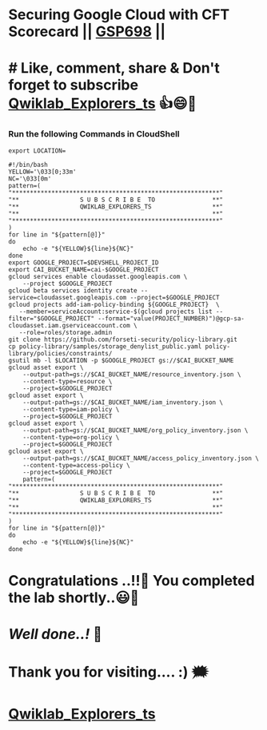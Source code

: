 # Securing Google Cloud with CFT Scorecard || [GSP698](https://www.cloudskillsboost.google/focuses/10437?parent=catalog) ||

# # Like, comment, share & Don't forget to subscribe [Qwiklab_Explorers_ts](https://youtube.com/@titashshil?si=RgamNu1dc9jVIbJN) 👍😄🤝

### Run the following Commands in CloudShell

```
export LOCATION=
```
```
#!/bin/bash
YELLOW='\033[0;33m'
NC='\033[0m' 
pattern=(
"**********************************************************"
"**                 S U B S C R I B E  TO                **"
"**                 QWIKLAB_EXPLORERS_TS                 **"
"**                                                      **"
"**********************************************************"
)
for line in "${pattern[@]}"
do
    echo -e "${YELLOW}${line}${NC}"
done
export GOOGLE_PROJECT=$DEVSHELL_PROJECT_ID
export CAI_BUCKET_NAME=cai-$GOOGLE_PROJECT
gcloud services enable cloudasset.googleapis.com \
    --project $GOOGLE_PROJECT
gcloud beta services identity create --service=cloudasset.googleapis.com --project=$GOOGLE_PROJECT
gcloud projects add-iam-policy-binding ${GOOGLE_PROJECT}  \
   --member=serviceAccount:service-$(gcloud projects list --filter="$GOOGLE_PROJECT" --format="value(PROJECT_NUMBER)")@gcp-sa-cloudasset.iam.gserviceaccount.com \
   --role=roles/storage.admin
git clone https://github.com/forseti-security/policy-library.git
cp policy-library/samples/storage_denylist_public.yaml policy-library/policies/constraints/
gsutil mb -l $LOCATION -p $GOOGLE_PROJECT gs://$CAI_BUCKET_NAME
gcloud asset export \
    --output-path=gs://$CAI_BUCKET_NAME/resource_inventory.json \
    --content-type=resource \
    --project=$GOOGLE_PROJECT
gcloud asset export \
    --output-path=gs://$CAI_BUCKET_NAME/iam_inventory.json \
    --content-type=iam-policy \
    --project=$GOOGLE_PROJECT
gcloud asset export \
    --output-path=gs://$CAI_BUCKET_NAME/org_policy_inventory.json \
    --content-type=org-policy \
    --project=$GOOGLE_PROJECT
gcloud asset export \
    --output-path=gs://$CAI_BUCKET_NAME/access_policy_inventory.json \
    --content-type=access-policy \
    --project=$GOOGLE_PROJECT
    pattern=(
"**********************************************************"
"**                 S U B S C R I B E  TO                **"
"**                 QWIKLAB_EXPLORERS_TS                 **"
"**                                                      **"
"**********************************************************"
)
for line in "${pattern[@]}"
do
    echo -e "${YELLOW}${line}${NC}"
done
```

# Congratulations ..!!🎉  You completed the lab shortly..😃💯

# *Well done..!* 👏

# Thank you for visiting.... :) 🗯️

# [Qwiklab_Explorers_ts](https://youtube.com/@titashshil?si=RgamNu1dc9jVIbJN)

